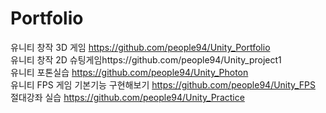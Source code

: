 # Portfolio
유니티 창작 3D 게임 https://github.com/people94/Unity_Portfolio <br>
유니티 창작 2D 슈팅게임https://github.com/people94/Unity_project1 <br>
유니티 포톤실습 https://github.com/people94/Unity_Photon <br>
유니티 FPS 게임 기본기능 구현해보기 https://github.com/people94/Unity_FPS <br>
절대강좌 실습 https://github.com/people94/Unity_Practice
